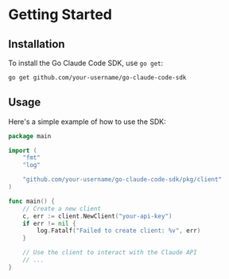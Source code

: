 # Getting Started

## Installation

To install the Go Claude Code SDK, use `go get`:

```bash
go get github.com/your-username/go-claude-code-sdk
```

## Usage

Here's a simple example of how to use the SDK:

```go
package main

import (
	"fmt"
	"log"

	"github.com/your-username/go-claude-code-sdk/pkg/client"
)

func main() {
	// Create a new client
	c, err := client.NewClient("your-api-key")
	if err != nil {
		log.Fatalf("Failed to create client: %v", err)
	}

	// Use the client to interact with the Claude API
	// ...
}
```
